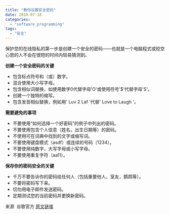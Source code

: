 ```yaml
---
title: "教你设置安全密码"
date: 2010-07-18
categories: 
  - "software_programming"
tags: 
  - "安全"
---
```


保护您的在线隐私的第一步是创建一个安全的密码——也就是一个电脑程式或挖空心思的人不会在很短的时间内轻易猜测到。

**创建一个安全密码的关键**

- 包含标点符号和（或）数字。
- 混合使用大小写字母。
- 包含相似词替换，如使用数字0代替字母'O'或使用符号'$'代替字母'S'。
- 创建一个独特的缩写。
- 包含发音相似替换，例如用' Luv 2 Laf '代替' Love to Laugh '。

**需要避免的事项**

- 不要使用“如何选择一个好密码”的例子中列出的密码。
- 不要使用包含个人信息（姓名，出生日期等）的密码。
- 不使用可在词典中找到的文字或缩写词。
- 不要使用键盘模式（asdf）或连续的号码（1234）。
- 不要使用纯数字，大写字母或小写字母。
- 不要使用重复字符（aa11）。

**保存你的密码安全的关键**

- 千万不要告诉你的密码给任何人（包括重要他人，室友，鹦鹉等）。
- 不要将密码写下来。
- 切勿用电子邮件发送密码。
- 定期测试您的当前密码并更换新密码。

来源  谷歌官方 [原文链接](https://www.google.com/accounts/PasswordHelp)
